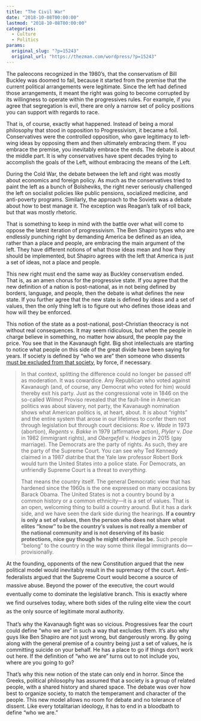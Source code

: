 ```yaml
---
title: "The Civil War"
date: "2018-10-08T00:00:00"
lastmod: "2018-10-08T00:00:00"
categories:
  - Culture
  - Politics
params:
  original_slug: "?p=15243"
  original_url: "https://thezman.com/wordpress/?p=15243"
---
```


The paleocons recognized in the 1980’s, that the conservatism of Bill
Buckley was doomed to fail, because it started from the premise that the
current political arrangements were legitimate. Since the left had
defined those arrangements, it meant the right was going to become
corrupted by its willingness to operate within the progressives rules.
For example, if you agree that segregation is evil, there are only a
narrow set of policy positions you can support with regards to race.

That is, of course, exactly what happened. Instead of being a moral
philosophy that stood in opposition to Progressivism, it became a foil.
Conservatives were the controlled opposition, who gave legitimacy to
left-wing ideas by opposing them and then ultimately embracing them. If
you embrace the premise, you inevitably embrace the ends. The debate is
about the middle part. It is why conservatives have spent decades trying
to accomplish the goals of the Left, without embracing the means of the
Left.

During the Cold War, the debate between the left and right was mostly
about economics and foreign policy. As much as the conservatives tried
to paint the left as a bunch of Bolsheviks, the right never seriously
challenged the left on socialist policies like public pensions,
socialized medicine, and anti-poverty programs. Similarly, the approach
to the Soviets was a debate about how to best manage it. The exception
was Reagan’s talk of roll back, but that was mostly rhetoric.

That is something to keep in mind with the battle over what will come to
oppose the latest iteration of progressivism. The Ben Shapiro types who
are endlessly punching right by demanding America be defined as an idea,
rather than a place and people, are embracing the main argument of the
left. They have different notions of what those ideas mean and how they
should be implemented, but Shapiro agrees with the left that America is
just a set of ideas, not a place and people.

This new right must end the same way as Buckley conservatism ended. That
is, as an amen chorus for the progressive state. If you agree that the
new definition of a nation is post-national, as in not being defined by
borders, language, and people, then the debate is what defines the new
state. If you further agree that the new state is defined by ideas and a
set of values, then the only thing left is to figure out who defines
those ideas and how will they be enforced.

This notion of the state as a post-national, post-Christian theocracy is
not without real consequences. It may seem ridiculous, but when the
people in charge believe in something, no matter how absurd, the people
pay the price. You see that in the Kavanaugh fight. Big shot
intellectuals are starting to notice what people on this side of the
great divide have been saying for years. If society is defined by “who
we are” then someone who dissents [must be excluded from that
society](https://www.weeklystandard.com/christopher-caldwell/kavanaughs-opening-statement-is-the-defining-speech-of-our-time),
by force, if necessary.

> In that context, splitting the difference could no longer be passed
> off as moderation. It was cowardice. Any Republican who voted against
> Kavanaugh (and, of course, any Democrat who voted for him) would
> thereby exit his party. Just as the congressional vote in 1846 on the
> so-called Wilmot Proviso revealed that the fault-line in American
> politics was about slavery, not party, the Kavanaugh nomination shows
> what American politics is, at heart, about. It is about “rights” and
> the entire system that arose in our lifetimes to confer them not
> through legislation but through court decisions: *Roe* v. *Wade* in
> 1973 (abortion), *Regents* v. *Bakke* in 1979 (affirmative action),
> *Plyler* v. *Doe* in 1982 (immigrant rights), and *Obergefell* v.
> *Hodges* in 2015 (gay marriage). The Democrats are the party of
> rights. As such, they are the party of the Supreme Court. You can see
> why Ted Kennedy claimed in a 1987 diatribe that the Yale law professor
> Robert Bork would turn the United States into a police state. For
> Democrats, an unfriendly Supreme Court is a threat to *everything.*
>
> That means the country itself. The general Democratic view that has
> hardened since the 1960s is the one expressed on many occasions by
> Barack Obama. The United States is not a country bound by a common
> history or a common ethnicity—it is a set of values. That is an open,
> welcoming thing to build a country around. But it has a dark side, and
> we have seen the dark side during the hearings. **If a country is only
> a set of values, then the person who does not share what elites “know”
> to be the country’s values is not really a member of the national
> community and is not deserving of its basic protections, nice guy
> though he might otherwise be.** Such people “belong” to the country in
> the way some think illegal immigrants do—provisionally.

At the founding, opponents of the new Constitution argued that the new
political model would inevitably result in the supremacy of the court.
Anti-federalists argued<span style="line-height: 1.625;"> that the
Supreme Court would become a source of massive abuse. Beyond the power
of the executive, the court would eventually come to dominate the
</span>legislative<span style="line-height: 1.625;"> branch. This is
exactly where we find ourselves today, where both sides of the
ruling </span>elite<span style="line-height: 1.625;"> view the court as
the only source of legitimate
moral </span>authority<span style="line-height: 1.625;">.</span>

That’s why the Kavanaugh fight was so vicious. Progressives fear the
court could define “who we are” in such a way that excludes them. It’s
also why guys like Ben Shapiro are not just wrong, but dangerously
wrong. By going along with the general premise of a country being just a
set of values, he is committing suicide on your behalf. He has a place
to go if things don’t work out here. If the definition of “who we are”
turns out to not include you, where are you going to go?

That’s why this new notion of the state can only end in horror. Since
the Greeks, political philosophy has assumed that a society is a group
of related people, with a shared history and shared space. The debate
was over how best to organize society, to match the temperament and
character of the people. This new model allows no room for debate and no
tolerance of dissent. Like every totalitarian ideology, it has to end in
a bloodbath to define “who we are.”
